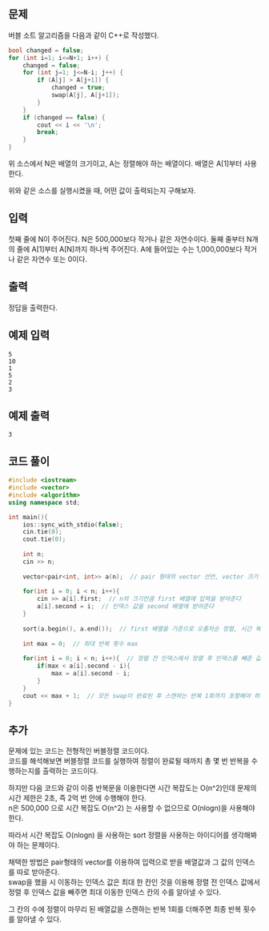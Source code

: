 ## 문제 
버블 소트 알고리즘을 다음과 같이 C++로 작성했다.
```c++
bool changed = false;
for (int i=1; i<=N+1; i++) {
    changed = false;
    for (int j=1; j<=N-i; j++) {
        if (A[j] > A[j+1]) {
            changed = true;
            swap(A[j], A[j+1]);
        }
    }
    if (changed == false) {
        cout << i << '\n';
        break;
    }
}
```

위 소스에서 N은 배열의 크기이고, A는 정렬해야 하는 배열이다. 배열은 A[1]부터 사용한다.

위와 같은 소스를 실행시켰을 때, 어떤 값이 출력되는지 구해보자.
## 입력
첫째 줄에 N이 주어진다. N은 500,000보다 작거나 같은 자연수이다. 둘째 줄부터 N개의 줄에 A[1]부터 A[N]까지 하나씩 주어진다. A에 들어있는 수는 1,000,000보다 작거나 같은 자연수 또는 0이다.
## 출력
정답을 출력한다.


## 예제 입력 
```
5
10
1
5
2
3
```

## 예제 출력  
```
3
```
## 코드 풀이
```c++
#include <iostream>
#include <vector>
#include <algorithm>
using namespace std;

int main(){
    ios::sync_with_stdio(false);
    cin.tie(0);
    cout.tie(0);
    
    int n;
    cin >> n;
    
    vector<pair<int, int>> a(n);  // pair 형태의 vector 선언, vector 크기 지정을 안해주면 런타임 에러
    
    for(int i = 0; i < n; i++){
        cin >> a[i].first;  // n의 크기만큼 first 배열에 입력을 받아준다
        a[i].second = i;  // 인덱스 값을 second 배열에 받아준다
    }
    
    sort(a.begin(), a.end());  // first 배열을 기준으로 오름차순 정렬, 시간 복잡도 O(nlogn)
    
    int max = 0;  // 최대 반복 횟수 max
    
    for(int i = 0; i < n; i++){  // 정렬 전 인덱스에서 정렬 후 인덱스를 빼준 값 중 최댓값 max를 찾는 반복문
        if(max < a[i].second - i){ 
            max = a[i].second - i;
        }
    }
    cout << max + 1;  // 모든 swap이 완료된 후 스캔하는 반복 1회까지 포함해야 하기 때문에 + 1 
}
```
## 추가
문제에 있는 코드는 전형적인 버블정렬 코드이다.  
코드를 해석해보면 버블정렬 코드를 실행하여 정렬이 완료될 때까지 총 몇 번 반복을 수행하는지를 출력하는 코드이다.

하지만 다음 코드와 같이 이중 반복문을 이용한다면 시간 복잡도는 O(n^2)인데 문제의 시간 제한은 2초, 즉 2억 번 안에 수행해야 한다.  
n은 500,000 으로 시간 복잡도 O(n^2) 는 사용할 수 없으므로 O(nlogn)을 사용해야 한다.  

따라서 시간 복잡도 O(nlogn) 을 사용하는 sort 정렬을 사용하는 아이디어를 생각해봐야 하는 문제이다. 

채택한 방법은 pair형태의 vector를 이용하여 입력으로 받을 배열값과 그 값의 인덱스를 따로 받아준다.  
swap을 했을 시 이동하는 인덱스 값은 최대 한 칸인 것을 이용해 정렬 전 인덱스 값에서 정렬 후 인덱스 값을 빼주면 최대 이동한 인덱스 칸의 수를 알아낼 수 있다.  

그 칸의 수에 정렬이 마무리 된 배열값을 스캔하는 반복 1회를 더해주면 최종 반복 횟수를 알아낼 수 있다.
